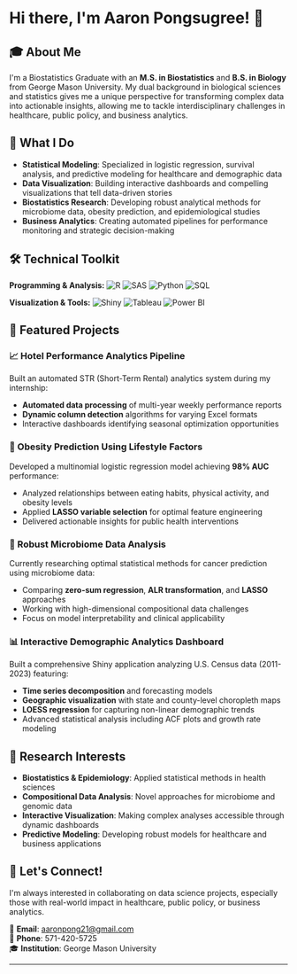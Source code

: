 # Hi there, I'm Aaron Pongsugree! 👋

## 🎓 About Me
I'm a Biostatistics Graduate with an **M.S. in Biostatistics** and **B.S. in Biology** from George Mason University. My dual background in biological sciences and statistics gives me a unique perspective for transforming complex data into actionable insights, allowing me to tackle interdisciplinary challenges in healthcare, public policy, and business analytics.

## 🔬 What I Do
- **Statistical Modeling**: Specialized in logistic regression, survival analysis, and predictive modeling for healthcare and demographic data
- **Data Visualization**: Building interactive dashboards and compelling visualizations that tell data-driven stories
- **Biostatistics Research**: Developing robust analytical methods for microbiome data, obesity prediction, and epidemiological studies
- **Business Analytics**: Creating automated pipelines for performance monitoring and strategic decision-making

## 🛠️ Technical Toolkit
**Programming & Analysis:**
![R](https://img.shields.io/badge/R-276DC3?style=flat&logo=r&logoColor=white)
![SAS](https://img.shields.io/badge/SAS-1F4788?style=flat&logo=sas&logoColor=white)
![Python](https://img.shields.io/badge/Python-3776AB?style=flat&logo=python&logoColor=white)
![SQL](https://img.shields.io/badge/SQL-4479A1?style=flat&logo=postgresql&logoColor=white)

**Visualization & Tools:**
![Shiny](https://img.shields.io/badge/Shiny-00D4FF?style=flat&logo=rstudio&logoColor=white)
![Tableau](https://img.shields.io/badge/Tableau-E97627?style=flat&logo=tableau&logoColor=white)
![Power BI](https://img.shields.io/badge/Power%20BI-F2C811?style=flat&logo=powerbi&logoColor=black)

## 🚀 Featured Projects

### 📈 Hotel Performance Analytics Pipeline
Built an automated STR (Short-Term Rental) analytics system during my internship:
- **Automated data processing** of multi-year weekly performance reports
- **Dynamic column detection** algorithms for varying Excel formats
- Interactive dashboards identifying seasonal optimization opportunities

### 🏥 Obesity Prediction Using Lifestyle Factors
Developed a multinomial logistic regression model achieving **98% AUC** performance:
- Analyzed relationships between eating habits, physical activity, and obesity levels
- Applied **LASSO variable selection** for optimal feature engineering
- Delivered actionable insights for public health interventions

### 🦠 Robust Microbiome Data Analysis
Currently researching optimal statistical methods for cancer prediction using microbiome data:
- Comparing **zero-sum regression**, **ALR transformation**, and **LASSO** approaches
- Working with high-dimensional compositional data challenges
- Focus on model interpretability and clinical applicability

### 📊 Interactive Demographic Analytics Dashboard
Built a comprehensive Shiny application analyzing U.S. Census data (2011-2023) featuring:
- **Time series decomposition** and forecasting models
- **Geographic visualization** with state and county-level choropleth maps
- **LOESS regression** for capturing non-linear demographic trends
- Advanced statistical analysis including ACF plots and growth rate modeling

## 🎯 Research Interests
- **Biostatistics & Epidemiology**: Applied statistical methods in health sciences
- **Compositional Data Analysis**: Novel approaches for microbiome and genomic data
- **Interactive Visualization**: Making complex analyses accessible through dynamic dashboards
- **Predictive Modeling**: Developing robust models for healthcare and business applications

## 🤝 Let's Connect!
I'm always interested in collaborating on data science projects, especially those with real-world impact in healthcare, public policy, or business analytics.

📧 **Email**: [aaronpong21@gmail.com](mailto:aaronpong21@gmail.com)  
📱 **Phone**: 571-420-5725  
🎓 **Institution**: George Mason University

---
